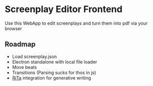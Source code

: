 # Screenplay Editor Frontend

Use this WebApp to edit screenplays and turn them into pdf via your browser

## Roadmap

- Load screenplay.json
- Electron standalone with local file loader
- Move beats
- Transitions (Parsing sucks for thos in js)
- [RiTa](https://rednoise.org/rita/) integration for generative writing
